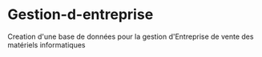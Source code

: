 # Gestion-d-entreprise
Creation d'une base de données pour la gestion d'Entreprise de vente des matériels informatiques
